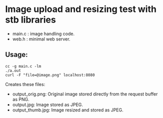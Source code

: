 # Image upload and resizing test with stb libraries

- main.c : image handling code.
- web.h : minimal web server.

## Usage:

```
cc -g main.c -lm
./a.out
curl -F "file=@image.png" localhost:8080
```

Creates these files:

- output_orig.png: Original image stored directly from the request buffer as PNG.
- output.jpg: Image stored as JPEG.
- output_thumb.jpg: Image resized and stored as JPEG.
